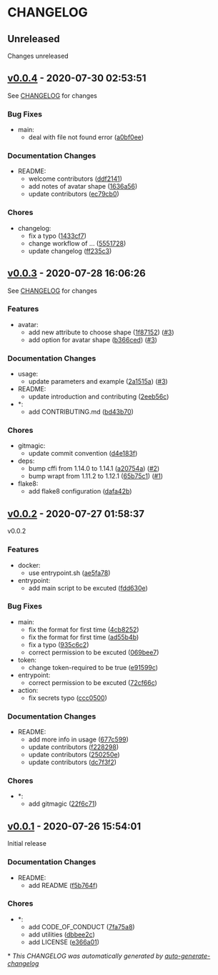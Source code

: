 # CHANGELOG

## Unreleased

Changes unreleased

## [v0.0.4](https://github.com/BobAnkh/add-contributors/releases/tag/v0.0.4) - 2020-07-30 02:53:51

See [CHANGELOG](https://github.com/BobAnkh/add-contributors/blob/master/CHANGELOG.md) for changes

### Bug Fixes

- main:
  - deal with file not found error ([a0bf0ee](https://github.com/BobAnkh/add-contributors/commit/a0bf0ee6a8c6f0158cfc9c7a4219814c9e29fa29))

### Documentation Changes

- README:
  - welcome contributors ([ddf2141](https://github.com/BobAnkh/add-contributors/commit/ddf21416a978acf30e75080630a33c678e8f5922))
  - add notes of avatar shape ([1636a56](https://github.com/BobAnkh/add-contributors/commit/1636a56530d8bbc3bbf78b220ae4e2344084297a))
  - update contributors ([ec79cb0](https://github.com/BobAnkh/add-contributors/commit/ec79cb0a7fa85d2a4c0825079242bc358dd12b85))

### Chores

- changelog:
  - fix a typo ([1433cf7](https://github.com/BobAnkh/add-contributors/commit/1433cf7b6895a929e030a0a4c798bb9ed6af33b1))
  - change workflow of ... ([5551728](https://github.com/BobAnkh/add-contributors/commit/5551728d926492e12d51c2a932ac120649ce8428))
  - update changelog ([ff235c3](https://github.com/BobAnkh/add-contributors/commit/ff235c325d3a72a253561535b92c9576462ef5c3))

## [v0.0.3](https://github.com/BobAnkh/add-contributors/releases/tag/v0.0.3) - 2020-07-28 16:06:26

See [CHANGELOG](https://github.com/BobAnkh/add-contributors/blob/master/CHANGELOG.md) for changes

### Features

- avatar:
  - add new attribute to choose shape ([1f87152](https://github.com/BobAnkh/add-contributors/commit/1f87152794ac246c9239846cbfb8133ba26c012b)) ([#3](https://github.com/BobAnkh/add-contributors/pull/3))
  - add option for avatar shape ([b366ced](https://github.com/BobAnkh/add-contributors/commit/b366cedfa81633570bc482b009723005500cfbaa)) ([#3](https://github.com/BobAnkh/add-contributors/pull/3))

### Documentation Changes

- usage:
  - update parameters and example ([2a1515a](https://github.com/BobAnkh/add-contributors/commit/2a1515a6ead2f2cd0bb8318e98135d6c2e5faf0a)) ([#3](https://github.com/BobAnkh/add-contributors/pull/3))
- README:
  - update introduction and contributing ([2eeb56c](https://github.com/BobAnkh/add-contributors/commit/2eeb56cf080102e25f3c9ee527901c3c49c0b098))
- *:
  - add CONTRIBUTING.md ([bd43b70](https://github.com/BobAnkh/add-contributors/commit/bd43b70b6749d162ed0ccfec8b547eb1184600b2))

### Chores

- gitmagic:
  - update commit convention ([d4e183f](https://github.com/BobAnkh/add-contributors/commit/d4e183f0f3375061c0ab5066903412169d10c5f4))
- deps:
  - bump cffi from 1.14.0 to 1.14.1 ([a20754a](https://github.com/BobAnkh/add-contributors/commit/a20754a92fe61b2a6ad64251811c2e61615e1396)) ([#2](https://github.com/BobAnkh/add-contributors/pull/2))
  - bump wrapt from 1.11.2 to 1.12.1 ([65b75c1](https://github.com/BobAnkh/add-contributors/commit/65b75c106378dc448da7a9335e95a46b4f03f0a0)) ([#1](https://github.com/BobAnkh/add-contributors/pull/1))
- flake8:
  - add flake8 configuration ([dafa42b](https://github.com/BobAnkh/add-contributors/commit/dafa42bf1a82c039304d2290f2f1709094cb541a))

## [v0.0.2](https://github.com/BobAnkh/add-contributors/releases/tag/v0.0.2) - 2020-07-27 01:58:37

v0.0.2

### Features

- docker:
  - use entrypoint.sh ([ae5fa78](https://github.com/BobAnkh/add-contributors/commit/ae5fa78b6f261bc7e749b5aa6de39b1e6800cbc0))
- entrypoint:
  - add main script to be excuted ([fdd630e](https://github.com/BobAnkh/add-contributors/commit/fdd630e85b7ebac74587c65e3be476ff963122f9))

### Bug Fixes

- main:
  - fix the format for first time ([4cb8252](https://github.com/BobAnkh/add-contributors/commit/4cb8252210addd677b7c6ca30a8b683b36a7b554))
  - fix the format for first time ([ad55b4b](https://github.com/BobAnkh/add-contributors/commit/ad55b4b73ce4e569f9499c98ece268d76327f3de))
  - fix a typo ([935c6c2](https://github.com/BobAnkh/add-contributors/commit/935c6c24f8cec43c2dd66764dd13e0b474c8add1))
  - correct permission to be excuted ([069bee7](https://github.com/BobAnkh/add-contributors/commit/069bee752cb61ef83958b5ffa628e8137324915a))
- token:
  - change token-required to be true ([e91599c](https://github.com/BobAnkh/add-contributors/commit/e91599cc099f4da32fbd95fd5ce58249502e69fe))
- entrypoint:
  - correct permission to be excuted ([72cf66c](https://github.com/BobAnkh/add-contributors/commit/72cf66c534174f6f9dd5a268f19044c8274e0c6d))
- action:
  - fix secrets typo ([ccc0500](https://github.com/BobAnkh/add-contributors/commit/ccc05002f06f01a61e2a78df7d33b74864ed50f0))

### Documentation Changes

- README:
  - add more info in usage ([677c599](https://github.com/BobAnkh/add-contributors/commit/677c5994f8970e16d9eee54d305b231b409a61e8))
  - update contributors ([f228298](https://github.com/BobAnkh/add-contributors/commit/f228298b8f6ccc75e93cc66cc27df7ac05544a0d))
  - update contributors ([250250e](https://github.com/BobAnkh/add-contributors/commit/250250e71e78ede89231e4f0fe4a05ca7ceb9b21))
  - update contributors ([dc7f3f2](https://github.com/BobAnkh/add-contributors/commit/dc7f3f2b9c0ca2baeebb100b6333c04960f08ce2))

### Chores

- *:
  - add gitmagic ([22f6c71](https://github.com/BobAnkh/add-contributors/commit/22f6c719ef819d47a1bbc0ef88f7dcf31dd288a9))

## [v0.0.1](https://github.com/BobAnkh/add-contributors/releases/tag/v0.0.1) - 2020-07-26 15:54:01

Initial release

### Documentation Changes

- README:
  - add README ([f5b764f](https://github.com/BobAnkh/add-contributors/commit/f5b764f54540cc526b924bc0852582cff3a85510))

### Chores

- *:
  - add CODE_OF_CONDUCT ([7fa75a8](https://github.com/BobAnkh/add-contributors/commit/7fa75a82970400ae88119171b8af2261c7232e08))
  - add utilities ([dbbee2c](https://github.com/BobAnkh/add-contributors/commit/dbbee2c140f8f883b39284dbb0e2c3dfe3bdbc82))
  - add LICENSE ([e366a01](https://github.com/BobAnkh/add-contributors/commit/e366a01c44a07d6e8a987afbf9b863e62afeba7e))

\* *This CHANGELOG was automatically generated by [auto-generate-changelog](https://github.com/BobAnkh/auto-generate-changelog)*